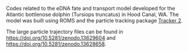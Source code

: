 Codes related to the eDNA fate and transport model developed for the Atlantic bottlenose dolphin (Tursiops truncatus) in Hood Canal, WA. The model was built using ROMS and the particle tracking package [Tracker 2](https://github.com/parkermac/LO/tree/main/tracker2).

The large particle trajectory files can be found in https://doi.org/10.5281/zenodo.13629604 and https://doi.org/10.5281/zenodo.13628658.
